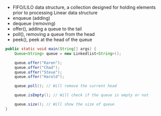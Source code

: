 - FIFO/LILO data structure, a collection designed for holding elements prior to processing Linear data structure
- enqueue (adding)
- dequeue (removing)
- offer(), adding a queue to the tail
- poll(), removing a queue from the head   
- peek(), peek at the head of the queue

```Java
public static void main(String[] args) {
	Queue<String> queue = new Linkedlist<String>();

	queue.offer("Karen");
	queue.offer("Chad");
	queue.offer("Steve");
	queue.offer("Harold");

	queue.poll(); // Will remove the current head

	queue.isEmpty(); // Will check if the queue is empty or not

	queue.size(); // Will show the size of queue
}
```